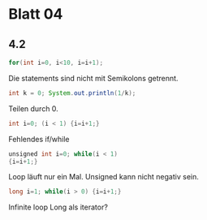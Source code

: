 # Blatt 04

## 4.2

```java
for(int i=0, i<10, i=i+1);
```

Die statements sind nicht mit Semikolons getrennt.

```java
int k = 0; System.out.println(1/k);
```

Teilen durch 0.

```java
int i=0; (i < 1) {i=i+1;}
```

Fehlendes if/while

```java
unsigned int i=0; while(i < 1)
{i=i+1;}
```

Loop läuft nur ein Mal.
Unsigned kann nicht negativ sein.

```java
long i=1; while(i > 0) {i=i+1;}
```

Infinite loop
Long als iterator?
